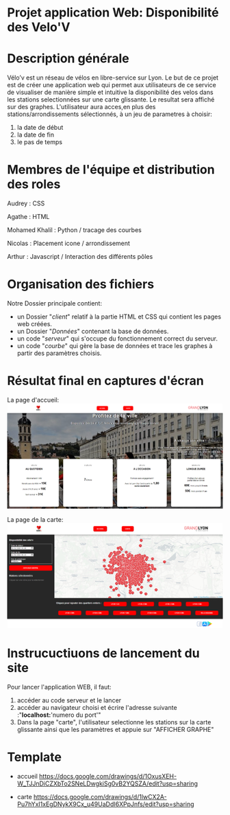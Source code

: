 **Projet application Web: Disponibilité des Velo'V**
===========
Description générale
==========
Vélo’v est un réseau de vélos en libre-service sur Lyon.
Le but de ce projet est de créer une application web qui permet aux utilisateurs de ce service de visualiser de manière simple et intuitive la disponibilité des velos dans les stations selectionnées sur une carte glissante. Le resultat sera affiché sur des graphes.
L'utilisateur aura acces,en plus des stations/arrondissements sélectionnés, à un jeu de parametres à choisir:
1. la date de début 
2. la date de fin
3. le pas de temps  


Membres de l'équipe et distribution des roles
===========

Audrey :         CSS

Agathe :         HTML

Mohamed Khalil : Python / tracage des courbes

Nicolas :        Placement icone / arrondissement

Arthur :         Javascript / Interaction des différents pôles




Organisation des fichiers
==========
Notre Dossier principale contient:
- un Dossier "_client_" relatif à la partie HTML et CSS qui contient les pages web créées. 
- un Dossier "_Données_" contenant la base de données.
- un code "_serveur_" qui s'occupe du fonctionnement correct du serveur. 
- un code "_courbe_" qui gère la base de données et trace les graphes à partir des paramètres choisis.

Résultat final en captures d'écran
==========
La page d'accueil:
![screenshot](client/images/capture1.png)

La page de la carte:
![screenshot](client/images/capture2.png)




Instrucuctiuons de lancement du site 
==========
Pour lancer l'application WEB, il faut:
1. accéder au code serveur et le lancer 
2. accéder au navigateur choisi et écrire l'adresse suivante :"**localhost:**'numero du port'"
3. Dans la page "carte", l'utilisateur selectionne les stations sur la carte glissante ainsi que les paramètres et appuie sur "AFFICHER GRAPHE"




Template 
===========

- accueil
https://docs.google.com/drawings/d/1OxusXEH-W_TJJnDiCZXbTo2SNeLDwgkiSg0vB2YQSZA/edit?usp=sharing

- carte
https://docs.google.com/drawings/d/1lwCX2A-Pu7hYxI1xEgDNykX9Cx_u49UaDdI6XPpJnfs/edit?usp=sharing
